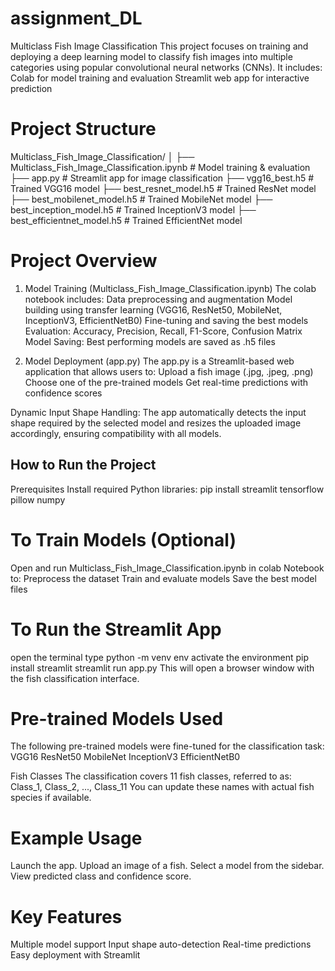 # assignment_DL
Multiclass Fish Image Classification
This project focuses on training and deploying a deep learning model to classify fish images into multiple categories using popular convolutional neural networks (CNNs). It includes:
Colab for model training and evaluation
Streamlit web app for interactive prediction

# Project Structure
Multiclass_Fish_Image_Classification/
│
├── Multiclass_Fish_Image_Classification.ipynb   # Model training & evaluation
├── app.py                                       # Streamlit app for image classification
├── vgg16_best.h5                                # Trained VGG16 model
├── best_resnet_model.h5                         # Trained ResNet model
├── best_mobilenet_model.h5                      # Trained MobileNet model
├── best_inception_model.h5                      # Trained InceptionV3 model
├── best_efficientnet_model.h5                   # Trained EfficientNet model

# Project Overview
1. Model Training (Multiclass_Fish_Image_Classification.ipynb)
The colab notebook includes:
Data preprocessing and augmentation
Model building using transfer learning (VGG16, ResNet50, MobileNet, InceptionV3, EfficientNetB0)
Fine-tuning and saving the best models
Evaluation: Accuracy, Precision, Recall, F1-Score, Confusion Matrix
Model Saving: Best performing models are saved as .h5 files

2. Model Deployment (app.py)
The app.py is a Streamlit-based web application that allows users to:
Upload a fish image (.jpg, .jpeg, .png)
Choose one of the pre-trained models
Get real-time predictions with confidence scores

Dynamic Input Shape Handling:
The app automatically detects the input shape required by the selected model and resizes the uploaded image accordingly, ensuring compatibility with all models.

## How to Run the Project
Prerequisites
Install required Python libraries:
pip install streamlit tensorflow pillow numpy

# To Train Models (Optional)
Open and run Multiclass_Fish_Image_Classification.ipynb in colab Notebook to:
Preprocess the dataset
Train and evaluate models
Save the best model files

# To Run the Streamlit App
open the terminal 
type python -m venv env
activate the environment
pip install streamlit
streamlit run app.py
This will open a browser window with the fish classification interface.

# Pre-trained Models Used
The following pre-trained models were fine-tuned for the classification task:
VGG16
ResNet50
MobileNet
InceptionV3
EfficientNetB0

Fish Classes
The classification covers 11 fish classes, referred to as:
Class_1, Class_2, ..., Class_11
You can update these names with actual fish species if available.

# Example Usage
Launch the app.
Upload an image of a fish.
Select a model from the sidebar.
View predicted class and confidence score.

# Key Features
Multiple model support
Input shape auto-detection
Real-time predictions
Easy deployment with Streamlit
